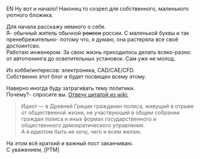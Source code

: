 <!--
.. title: Welcome
.. slug: welcome_en
.. date: 2016-08-29 15:29:40 UTC
.. tags: welcome_en
.. category: welcome_en
.. link: 
.. description: 
.. type: text
-->

EN
 Ну вот и начало!
Наконец то созрел для собственного, маленького уютного бложика.  

 Для начала расскажу немного о себе.  
Я- обычный житель обычной ~~роисси~~ россии. С маленькой буквы и так  
пренебрежительно- потому что, я думаю, она растеряла все своё достоинтсво.  
Работаю инженером. За свою жизнь приходилось делать всяко-разно:  
от автотюнинга до осветительных установок. Сам уже не молод.  

 Из хобби/интересов: электроника, CAD/CAE/CFD.  
Собственно этот блог и будет посвящен всему этому.  

 Наверно иногда буду затрагивать тему политики.  
Почему?- спросите вы. [Отвечу цитатой из wiki:](https://ru.wikipedia.org/wiki/%D0%98%D0%B4%D0%B8%D0%BE%D1%82)  
> Идиот — в Древней Греции гражданин полиса, живущий в отрыве от 
> общественной жизни, не участвующий в общем собрании граждан полиса и иных 
> формах государственного и общественного демократического управления.  
А я идиотом быть не хочу, чего и всем желаю.

На этом всё краткий  и важный пост заканчиваю.  
С уважением, [PTM]  
